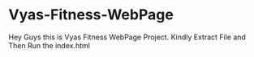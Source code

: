 # Vyas-Fitness-WebPage
Hey Guys this is Vyas Fitness WebPage Project. Kindly Extract File and Then Run the index.html
